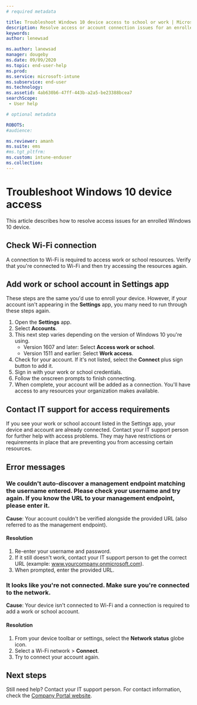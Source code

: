 ```yaml
---
# required metadata

title: Troubleshoot Windows 10 device access to school or work | Microsoft Intune
description: Resolve access or account connection issues for an enrolled Windows 10 device. 
keywords:
author: lenewsad

ms.author: lanewsad
manager: dougeby
ms.date: 09/09/2020
ms.topic: end-user-help
ms.prod:
ms.service: microsoft-intune
ms.subservice: end-user
ms.technology:
ms.assetid: 4ab630b6-47ff-443b-a2a5-be23388bcea7
searchScope:
 - User help

# optional metadata

ROBOTS:  
#audience:

ms.reviewer: amanh
ms.suite: ems
#ms.tgt_pltfrm:
ms.custom: intune-enduser
ms.collection: 
---
```


# Troubleshoot Windows 10 device access
This article describes how to resolve access issues for an enrolled Windows 10 device. 

## Check Wi-Fi connection  

A connection to Wi-Fi is required to access work or school resources. Verify that you're connected to Wi-Fi and then try accessing the resources again.  

## Add work or school account in Settings app  
These steps are the same you'd use to enroll your device. However, if your account isn't appearing in the **Settings** app, you many need to run through these steps again.  

1. Open the **Settings** app. 
2. Select **Accounts**.
3. This next step varies depending on the version of Windows 10 you're using. 
    * Version 1607 and later: Select **Access work or school**.
    * Version 1511 and earlier: Select **Work access**.  
4. Check for your account. If it's not listed, select the **Connect** plus sign button to add it. 
5. Sign in with your work or school credentials. 
6. Follow the onscreen prompts to finish connecting.  
7. When complete, your account will be added as a connection. You'll have access to any resources your organization makes available.   

## Contact IT support for access requirements  
If you see your work or school account listed in the Settings app, your device and account are already connected. Contact your IT support person for further help with access problems. They may have restrictions or requirements in place that are preventing you from accessing certain resources.  

## Error messages  

### We couldn't auto-discover a management endpoint matching the username entered. Please check your username and try again. If you know the URL to your management endpoint, please enter it.

**Cause**: Your account couldn't be verified alongside the provided URL (also referred to as the management endpoint).  

#### Resolution
1. Re-enter your username and password. 
2. If it still doesn't work, contact your IT support person to get the correct URL (example: www.yourcompany.onmicrosoft.com). 
3. When prompted, enter the provided URL. 

### It looks like you're not connected. Make sure you're connected to the network.

**Cause**: Your device isn't connected to Wi-Fi and a connection is required to add a work or school account.     

#### Resolution
1. From your device toolbar or settings, select the **Network status** globe icon.
2. Select a Wi-Fi network > **Connect**.  
3. Try to connect your account again.  


## Next steps  

Still need help? Contact your IT support person. For contact information, check the [Company Portal website](https://go.microsoft.com/fwlink/?linkid=2010980).
